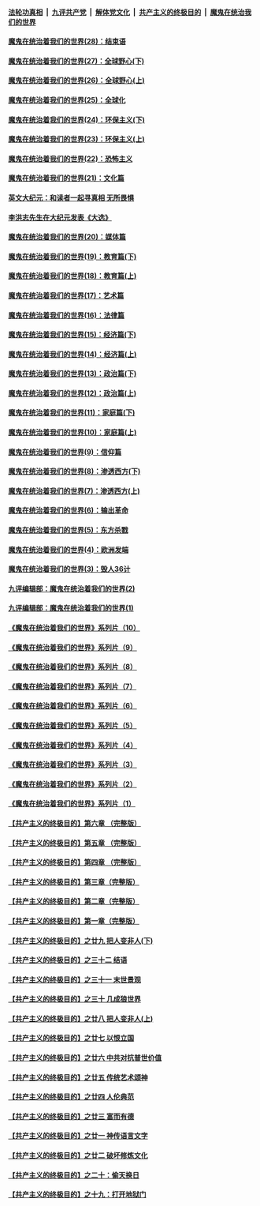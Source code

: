 ####  [法轮功真相](../../../../basic/blob/master/README.md?t=04181732) &nbsp;|&nbsp; [九评共产党](../../../../9ping.md/blob/master/README.md?t=04181732) &nbsp;|&nbsp; [解体党文化](../../../../jtdwh.md/blob/master/README.md?t=04181732)  &nbsp;|&nbsp; [共产主义的终极目的](../../../../gczydzjmd.md/blob/master/README.md?t=04181732) &nbsp;|&nbsp; [魔鬼在统治我们的世界](../../../../mgztzwmdsj.md/blob/master/README.md?t=04181732) 

#### [魔鬼在统治着我们的世界(28)：结束语](../pages/nsc422/n10936246.md?t=04181732) 

#### [魔鬼在统治着我们的世界(27)：全球野心(下)](../pages/nsc422/n10928319.md?t=04181732) 

#### [魔鬼在统治着我们的世界(26)：全球野心(上)](../pages/nsc422/n10900318.md?t=04181732) 

#### [魔鬼在统治着我们的世界(25)：全球化](../pages/nsc422/n10788205.md?t=04181732) 

#### [魔鬼在统治着我们的世界(24)：环保主义(下)](../pages/nsc422/n10695307.md?t=04181732) 

#### [魔鬼在统治着我们的世界(23)：环保主义(上)](../pages/nsc422/n10688613.md?t=04181732) 

#### [魔鬼在统治着我们的世界(22)：恐怖主义](../pages/nsc422/n10614727.md?t=04181732) 

#### [魔鬼在统治着我们的世界(21)：文化篇](../pages/nsc422/n10597706.md?t=04181732) 

#### [英文大纪元：和读者一起寻真相 无所畏惧](../pages/nsc422/n12542027.md?t=04181732) 

#### [李洪志先生在大纪元发表《大选》](../pages/nsc422/n12534746.md?t=04181732) 

#### [魔鬼在统治着我们的世界(20)：媒体篇](../pages/nsc422/n10586579.md?t=04181732) 

#### [魔鬼在统治着我们的世界(19)：教育篇(下)](../pages/nsc422/n10564808.md?t=04181732) 

#### [魔鬼在统治着我们的世界(18)：教育篇(上)](../pages/nsc422/n10526970.md?t=04181732) 

#### [魔鬼在统治着我们的世界(17)：艺术篇](../pages/nsc422/n10499093.md?t=04181732) 

#### [魔鬼在统治着我们的世界(16)：法律篇](../pages/nsc422/n10485969.md?t=04181732) 

#### [魔鬼在统治着我们的世界(15)：经济篇(下)](../pages/nsc422/n10469975.md?t=04181732) 

#### [魔鬼在统治着我们的世界(14)：经济篇(上)](../pages/nsc422/n10457370.md?t=04181732) 

#### [魔鬼在统治着我们的世界(13)：政治篇(下)](../pages/nsc422/n10448270.md?t=04181732) 

#### [魔鬼在统治着我们的世界(12)：政治篇(上)](../pages/nsc422/n10444576.md?t=04181732) 

#### [魔鬼在统治着我们的世界(11)：家庭篇(下)](../pages/nsc422/n10440961.md?t=04181732) 

#### [魔鬼在统治着我们的世界(10)：家庭篇(上)](../pages/nsc422/n10435448.md?t=04181732) 

#### [魔鬼在统治着我们的世界(9)：信仰篇](../pages/nsc422/n10432159.md?t=04181732) 

#### [魔鬼在统治着我们的世界(8)：渗透西方(下)](../pages/nsc422/n10429603.md?t=04181732) 

#### [魔鬼在统治着我们的世界(7)：渗透西方(上)](../pages/nsc422/n10426013.md?t=04181732) 

#### [魔鬼在统治着我们的世界(6)：输出革命](../pages/nsc422/n10421536.md?t=04181732) 

#### [魔鬼在统治着我们的世界(5)：东方杀戮](../pages/nsc422/n10417707.md?t=04181732) 

#### [魔鬼在统治着我们的世界(4)：欧洲发端](../pages/nsc422/n10414890.md?t=04181732) 

#### [魔鬼在统治着我们的世界(3)：毁人36计](../pages/nsc422/n10411583.md?t=04181732) 

#### [九评编辑部：魔鬼在统治着我们的世界(2)](../pages/nsc422/n10410036.md?t=04181732) 

#### [九评编辑部：魔鬼在统治着我们的世界(1)](../pages/nsc422/n10406825.md?t=04181732) 

#### [《魔鬼在统治着我们的世界》系列片（10）](../pages/nsc422/n12292670.md?t=04181732) 

#### [《魔鬼在统治着我们的世界》系列片（9）](../pages/nsc422/n12290859.md?t=04181732) 

#### [《魔鬼在统治着我们的世界》系列片（8）](../pages/nsc422/n12287445.md?t=04181732) 

#### [《魔鬼在统治着我们的世界》系列片（7）](../pages/nsc422/n12283425.md?t=04181732) 

#### [《魔鬼在统治着我们的世界》系列片（6）](../pages/nsc422/n12282314.md?t=04181732) 

#### [《魔鬼在统治着我们的世界》系列片（5）](../pages/nsc422/n12281419.md?t=04181732) 

#### [《魔鬼在统治着我们的世界》系列片（4）](../pages/nsc422/n12274024.md?t=04181732) 

#### [《魔鬼在统治着我们的世界》系列片（3）](../pages/nsc422/n12271322.md?t=04181732) 

#### [《魔鬼在统治着我们的世界》系列片（2）](../pages/nsc422/n12269049.md?t=04181732) 

#### [《魔鬼在统治着我们的世界》系列片（1）](../pages/nsc422/n12267575.md?t=04181732) 

#### [【共产主义的终极目的】第六章 （完整版）](../pages/nsc422/n11428913.md?t=04181732) 

#### [【共产主义的终极目的】第五章 （完整版）](../pages/nsc422/n11428912.md?t=04181732) 

#### [【共产主义的终极目的】第四章 （完整版）](../pages/nsc422/n11428907.md?t=04181732) 

#### [【共产主义的终极目的】第三章（完整版）](../pages/nsc422/n11428848.md?t=04181732) 

#### [【共产主义的终极目的】第二章（完整版）](../pages/nsc422/n11428831.md?t=04181732) 

#### [【共产主义的终极目的】第一章（完整版）](../pages/nsc422/n11417651.md?t=04181732) 

#### [【共产主义的终极目的】之廿九 把人变非人(下)](../pages/nsc422/n11344140.md?t=04181732) 

#### [【共产主义的终极目的】之三十二 结语](../pages/nsc422/n11360535.md?t=04181732) 

#### [【共产主义的终极目的】之三十一 末世景观](../pages/nsc422/n11351129.md?t=04181732) 

#### [【共产主义的终极目的】之三十 几成狼世界](../pages/nsc422/n11348280.md?t=04181732) 

#### [【共产主义的终极目的】之廿八 把人变非人(上)](../pages/nsc422/n11340492.md?t=04181732) 

#### [【共产主义的终极目的】之廿七 以恨立国](../pages/nsc422/n11336944.md?t=04181732) 

#### [【共产主义的终极目的】之廿六 中共对抗普世价值](../pages/nsc422/n11324785.md?t=04181732) 

#### [【共产主义的终极目的】之廿五 传统艺术颂神](../pages/nsc422/n11296396.md?t=04181732) 

#### [【共产主义的终极目的】之廿四 人伦典范](../pages/nsc422/n11296397.md?t=04181732) 

#### [【共产主义的终极目的】之廿三 富而有德](../pages/nsc422/n11283598.md?t=04181732) 

#### [【共产主义的终极目的】之廿一 神传语言文字](../pages/nsc422/n11263265.md?t=04181732) 

#### [【共产主义的终极目的】之廿二 破坏修炼文化](../pages/nsc422/n11245728.md?t=04181732) 

#### [【共产主义的终极目的】之二十：偷天换日](../pages/nsc422/n11238846.md?t=04181732) 

#### [【共产主义的终极目的】之十九：打开地狱门](../pages/nsc422/n11206376.md?t=04181732) 

